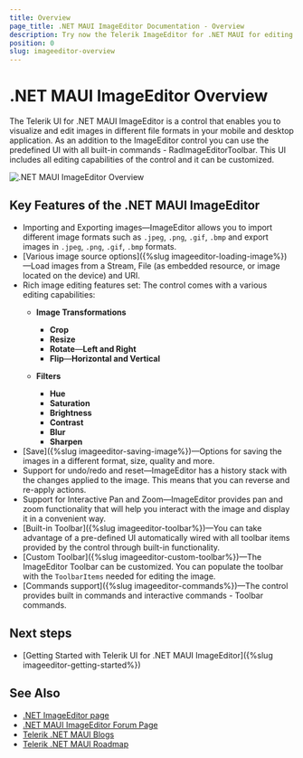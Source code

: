 ```yaml
---
title: Overview
page_title: .NET MAUI ImageEditor Documentation - Overview
description: Try now the Telerik ImageEditor for .NET MAUI for editing and saving images in your mobile and desktop applications.
position: 0
slug: imageeditor-overview
---
```


# .NET MAUI ImageEditor Overview

The Telerik UI for .NET MAUI ImageEditor is a control that enables you to visualize and edit images in different file formats in your mobile and desktop application. As an addition to the ImageEditor control you can use the predefined UI with all built-in commands - RadImageEditorToolbar. This UI includes all editing capabilities of the control and it can be customized.

![.NET MAUI ImageEditor Overview](images/imageeditor-overview.png "ImageEditor Overview")

## Key Features of the .NET MAUI ImageEditor

* Importing and Exporting images&mdash;ImageEditor allows you to import different image formats such as `.jpeg`, `.png`, `.gif`, `.bmp` and export images in `.jpeg`, `.png`, `.gif`, `.bmp` formats.
* [Various image source options]({%slug imageeditor-loading-image%})&mdash;Load images from a Stream, File (as embedded resource, or image located on the device) and URI.
* Rich image editing features set: The control comes with a various editing capabilities: 
	* **Image Transformations**
		* **Crop**
		* **Resize**
		* **Rotate**&mdash;**Left and Right**
		* **Flip**&mdash;**Horizontal and Vertical**
	
	* **Filters**
		* **Hue**
		* **Saturation**
		* **Brightness**
		* **Contrast**
		* **Blur**
		* **Sharpen**
* [Save]({%slug imageeditor-saving-image%})&mdash;Options for saving the images in a different format, size, quality and more.
* Support for undo/redo and reset&mdash;ImageEditor has a history stack with the changes applied to the image. This means that you can reverse and re-apply actions.
* Support for Interactive Pan and Zoom&mdash;ImageEditor provides pan and zoom functionality that will help you interact with the image and display it in a convenient way.
* [Built-in Toolbar]({%slug imageeditor-toolbar%})&mdash;You can take advantage of a pre-defined UI automatically wired with all toolbar items provided by the control through built-in functionality.
* [Custom Toolbar]({%slug imageeditor-custom-toolbar%})&mdash;The ImageEditor Toolbar can be customized. You can populate the toolbar with the `ToolbarItems` needed for editing the image.
* [Commands support]({%slug imageeditor-commands%})&mdash;The control provides built in commands and interactive commands - Toolbar commands.

## Next steps

- [Getting Started with Telerik UI for .NET MAUI ImageEditor]({%slug imageeditor-getting-started%})

## See Also

- [.NET ImageEditor page](https://www.telerik.com/maui-ui/imageeditor)
- [.NET MAUI ImageEditor Forum Page](https://www.telerik.com/forums/maui?tagId=1781)
- [Telerik .NET MAUI Blogs](https://www.telerik.com/blogs/mobile-net-maui)
- [Telerik .NET MAUI Roadmap](https://www.telerik.com/support/whats-new/maui-ui/roadmap)
